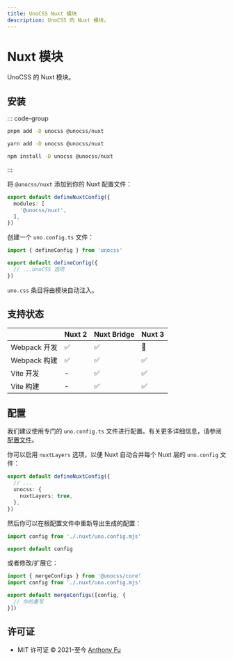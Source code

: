 ```yaml
---
title: UnoCSS Nuxt 模块
description: UnoCSS 的 Nuxt 模块。
---
```


# Nuxt 模块

UnoCSS 的 Nuxt 模块。

## 安装

::: code-group

```bash [pnpm]
pnpm add -D unocss @unocss/nuxt
```

```bash [yarn]
yarn add -D unocss @unocss/nuxt
```

```bash [npm]
npm install -D unocss @unocss/nuxt
```

:::

将 `@unocss/nuxt` 添加到你的 Nuxt 配置文件：

```ts [nuxt.config.ts]
export default defineNuxtConfig({
  modules: [
    '@unocss/nuxt',
  ],
})
```

创建一个 `uno.config.ts` 文件：

```ts [uno.config.ts]
import { defineConfig } from 'unocss'

export default defineConfig({
  // ...UnoCSS 选项
})
```

`uno.css` 条目将由模块自动注入。

## 支持状态

|              | Nuxt 2 | Nuxt Bridge | Nuxt 3 |
| ------------ | :----- | :---------- | :----- |
| Webpack 开发 | ✅     | ✅          | 🚧     |
| Webpack 构建 | ✅     | ✅          | ✅     |
| Vite 开发    | -      | ✅          | ✅     |
| Vite 构建    | -      | ✅          | ✅     |

## 配置

我们建议使用专门的 `uno.config.ts` 文件进行配置。有关更多详细信息，请参阅 [配置文件](/guide/config-file)。

你可以启用 `nuxtLayers` 选项，以便 Nuxt 自动合并每个 Nuxt 层的 `uno.config` 文件：

```ts [nuxt.config.ts]
export default defineNuxtConfig({
  // ...
  unocss: {
    nuxtLayers: true,
  },
})
```

然后你可以在根配置文件中重新导出生成的配置：

```ts [uno.config.ts]
import config from './.nuxt/uno.config.mjs'

export default config
```

或者修改/扩展它：

```ts
import { mergeConfigs } from '@unocss/core'
import config from './.nuxt/uno.config.mjs'

export default mergeConfigs([config, {
  // 你的重写
}])
```

## 许可证

- MIT 许可证 &copy; 2021-至今 [Anthony Fu](https://github.com/antfu)
